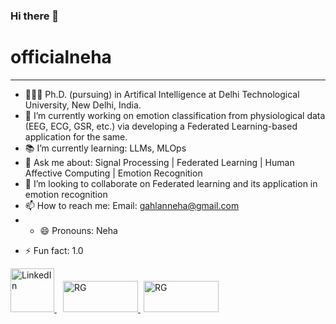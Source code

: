 ### Hi there 👋

# officialneha
--------------------
+ 🧑🏻‍🎓 Ph.D. (pursuing) in Artifical Intelligence at Delhi Technological University, New Delhi, India.
+ 🌱 I’m currently working on emotion classification from physiological data (EEG, ECG, GSR, etc.) via developing a Federated Learning-based application for the same.
+ 📚 I’m currently learning: LLMs, MLOps
+ 💬 Ask me about: Signal Processing | Federated Learning | Human Affective Computing | Emotion Recognition
+ 👯 I’m looking to collaborate on Federated learning and its application in emotion recognition
+ 📫 How to reach me: Email: gahlanneha@gmail.com
+ - 😄 Pronouns: Neha
- ⚡ Fun fact: 1.0





<a href="https://www.linkedin.com/in/neha-gahlan-064118152/" target="" title="" style="margin-right: 10px;" >
    <img src="https://github.com/NehaGahlan/official/assets/42992015/967a65d8-d503-4214-b7ae-5deb656cb993" alt="LinkedIn" width="70" height="70">
</a>

<a href="https://www.researchgate.net/profile/Neha-Gahlan" target="" title="" style="margin-right: 5px;">
    <img src="https://github.com/NehaGahlan/official/assets/42992015/4920b2e8-9989-4450-b34c-752255e0df9e" alt="RG" width="120" height="50">
</a>

<a href="https://scholar.google.com/citations?user=oaiWFEEAAAAJ&hl=en&oi=ao" target="" title="" style="margin-right: 5px;">
    <img src="https://github.com/NehaGahlan/official/assets/42992015/8e645f6b-94b7-477d-8316-4d887d52ce47" alt="RG" width="120" height="50">
</a>
